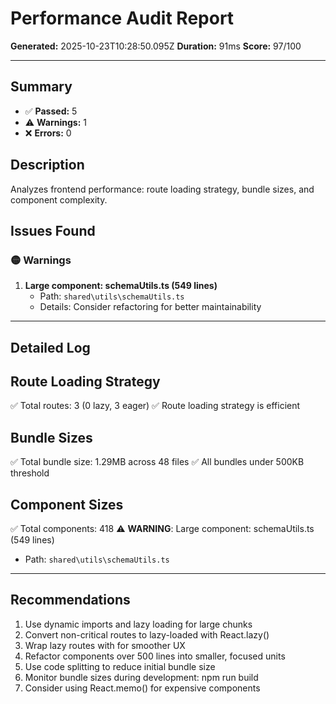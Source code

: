 # Performance Audit Report

**Generated:** 2025-10-23T10:28:50.095Z
**Duration:** 91ms
**Score:** 97/100

---

## Summary

- ✅ **Passed:** 5
- ⚠️  **Warnings:** 1
- ❌ **Errors:** 0

## Description

Analyzes frontend performance: route loading strategy, bundle sizes, and component complexity.

## Issues Found

### 🟡 Warnings

1. **Large component: schemaUtils.ts (549 lines)**
   - Path: `shared\utils\schemaUtils.ts`
   - Details: Consider refactoring for better maintainability

---

## Detailed Log


## Route Loading Strategy

✅ Total routes: 3 (0 lazy, 3 eager)
✅ Route loading strategy is efficient

## Bundle Sizes

✅ Total bundle size: 1.29MB across 48 files
✅ All bundles under 500KB threshold

## Component Sizes

✅ Total components: 418
⚠️ **WARNING**: Large component: schemaUtils.ts (549 lines)
   - Path: `shared\utils\schemaUtils.ts`

---

## Recommendations

1. Use dynamic imports and lazy loading for large chunks
2. Convert non-critical routes to lazy-loaded with React.lazy()
3. Wrap lazy routes with <Suspense> for smoother UX
4. Refactor components over 500 lines into smaller, focused units
5. Use code splitting to reduce initial bundle size
6. Monitor bundle sizes during development: npm run build
7. Consider using React.memo() for expensive components
